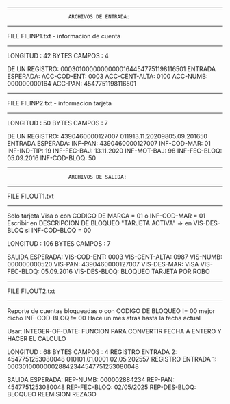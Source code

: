 *******************************************************************
                        ARCHIVOS DE ENTRADA:
*******************************************************************
FILE FILINP1.txt - informacion de cuenta
*******************************************************************
LONGITUD : 42 BYTES
CAMPOS   : 4

DE UN REGISTRO:
000301000000000001644547751198116501
ENTRADA ESPERADA:
  ACC-COD-ENT: 0003
  ACC-CENT-ALTA: 0100
  ACC-NUMB: 000000000164
  ACC-PAN: 4547751198116501

*******************************************************************
FILE FILINP2.txt - informacion tarjeta
*******************************************************************
LONGITUD : 50 BYTES
CAMPOS   : 7

DE UN REGISTRO:
4390460000127007      011913.11.20209805.09.201650
ENTRADA ESPERADA:
  INF-PAN: 4390460000127007
  INF-COD-MAR: 01
  INF-IND-TIP: 19
  INF-FEC-BAJ: 13.11.2020
  INF-MOT-BAJ: 98
  INF-FEC-BLOQ: 05.09.2016
  INF-COD-BLOQ: 50

*******************************************************************
                        ARCHIVOS DE SALIDA:
*******************************************************************
FILE FILOUT1.txt
*******************************************************************
Solo tarjeta Visa o con CODIGO DE MARCA = 01 o INF-COD-MAR = 01
Escribir en DESCRIPCION DE BLOQUEO "TARJETA ACTIVA" => en VIS-DES-BLOQ
si INF-COD-BLOQ = 00

LONGITUD : 106 BYTES
CAMPOS   : 7

SALIDA ESPERADA:
  VIS-COD-ENT: 0003
  VIS-CENT-ALTA: 0987
  VIS-NUMB: 000000000520
  VIS-PAN: 4390460000127007
  VIS-DES-MAR: VISA
  VIS-FEC-BLOQ: 05.09.2016
  VIS-DES-BLOQ: BLOQUEO TARJETA POR ROBO

*******************************************************************
FILE FILOUT2.txt
*******************************************************************
Reporte de cuentas bloqueadas o con CODIGO DE BLOQUEO != 00
mejor dicho INF-COD-BLOQ != 00
Hace un mes atras hasta la fecha actual

Usar:
INTEGER-OF-DATE: FUNCION PARA CONVERTIR FECHA A ENTERO Y HACER EL CALCULO

LONGITUD : 68 BYTES
CAMPOS   : 4
REGISTRO ENTRADA 2: 4547751253080048      010101.01.0001  02.05.202557
REGISTRO ENTRADA 1: 000301000000028842344547751253080048

SALIDA ESPERADA:
  REP-NUMB: 000002884234
  REP-PAN: 4547751253080048
  REP-FEC-BLOQ: 02/05/2025
  REP-DES-BLOQ: BLOQUEO REEMISION REZAGO

